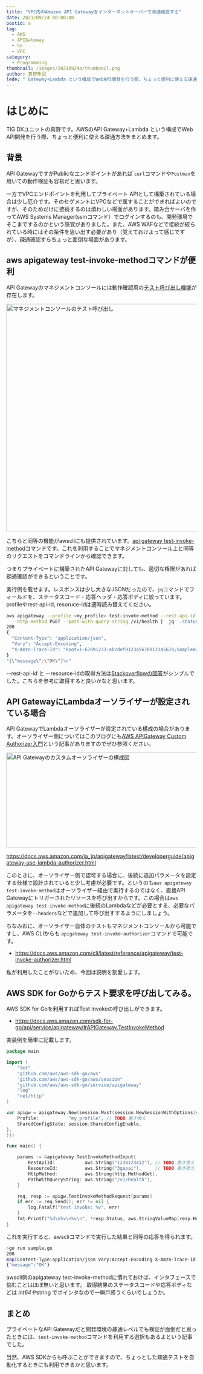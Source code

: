 ```yaml
---
title: "VPC内のAmazon API Gatewayをインターネットオーバーで疎通確認する"
date: 2021/09/24 00:00:00
postid: a
tag:
  - AWS
  - APIGateway
  - Go
  - VPC
category:
  - Programming
thumbnail: /images/20210924a/thumbnail.png
author: 真野隼記
lede: " Gateway+Lambda という構成でWebAPI開発を行う際、ちょっと便利に使える疎通方法をまとめます。API GatewayですがPublicなエンドポイントがあれば `curl`コマンドや`Postman`を用いての動作検証も容易だと思います。"
---
```

# はじめに

TIG DXユニットの真野です。AWSのAPI Gateway+Lambda という構成でWeb API開発を行う際、ちょっと便利に使える疎通方法をまとめます。

## 背景

API GatewayですがPublicなエンドポイントがあれば `curl`コマンドや`Postman`を用いての動作検証も容易だと思います。

一方でVPCエンドポイントを利用してプライベート APIとして構築されている場合は少し厄介です。そのセグメントにVPCなどで属することができればよいのですが、そのためだけに接続するのは煩わしい場面があります。踏み台サーバを作ってAWS Systems Manager(ssmコマンド）でログインするのも、開発環境でそこまでするのかという感覚がありました。また、AWS WAFなどで接続が絞られている時にはその条件を思い出す必要があり（覚えておけよって感じですが）、疎通確認すらちょっと面倒な場面があります。

## aws apigateway test-invoke-methodコマンドが便利

API Gatewayのマネジメントコンソールには動作確認用の[テスト呼び出し機能](https://docs.aws.amazon.com/ja_jp/apigateway/latest/developerguide/how-to-test-method.html)が存在します。

<img src="/images/20210924a/image.png" alt="マネジメントコンソールのテスト呼び出し" width="1200" height="601" loading="lazy">

こちらと同等の機能がawscliにも提供されています。[api gateway test-invoke-method](https://awscli.amazonaws.com/v2/documentation/api/latest/reference/apigateway/test-invoke-method.html)コマンドです。これを利用することでマネジメントコンソール上と同等のリクエストをコマンドラインから確認できます。

つまりプライベートに構築されたAPI Gatewayに対しても、適切な権限があれば疎通確認ができるということです。

実行例を載せます。レスポンスは少し大きなJSONだったので、`jq`コマンドでフィールドを、ステータスコード・応答ヘッダ・応答ボディに絞っています。profileやrest-api-id, resoruce-idは適時読み替えてください。

```sh test-invoke-methodの実行例
aws apigateway --profile <my_profile> test-invoke-method --rest-api-id <1234123412> --resource-id <3gapai> \
  --http-method PGET --path-with-query-string /v1/health |  jq '.status, .headers, .body'
200
{
  "Content-Type": "application/json",
  "Vary": "Accept-Encoding",
  "X-Amzn-Trace-Id": "Root=1-67891233-abcdef012345678912345678;Sampled=0"
}
"{\"message\":\"OK\"}\n"
```

--rest-api-id と --resource-idの取得方法は[Stackoverflowの回答](https://stackoverflow.com/questions/52446929/what-is-the-rest-api-id-and-resource-id-and-where-do-i-find-them)がシンプルでした。こちらを参考に取得すると良いかなと思います。

## API GatewayにLambdaオーソライザーが設定されている場合

API GatewayでLambdaオーソライザーが設定されている構成の場合があります。オーソライザー側についてはこのブログにも[AWS APIGateway Custom Authorizer入門](https://future-architect.github.io/articles/20210610a/)という記事がありますのでぜひ参照ください。

<img src="/images/20210924a/オーソライザー.png" alt="API Gatewayのカスタムオーソライザーの構成図" width="575" height="251" loading="lazy">

https://docs.aws.amazon.com/ja_jp/apigateway/latest/developerguide/apigateway-use-lambda-authorizer.html

このときに、オーソライザー側で認可する場合に、後続に追加パラメータを設定する仕様で設計されていると少し考慮が必要です。というのも`aws apigateway test-invoke-method`はオーソライザー経由で実行するのではなく、直接API Gatewayにトリガーされたリソースを呼び出すからです。この場合は`aws apigateway test-invoke-method`に後続のLambdaなどが必要とする、必要なパラメータを`--headers`などで追加して呼び出すするようにしましょう。

ちなみおに、オーソライザー自体のテストもマネジメントコンソールから可能ですし、AWS CLIからも `apigateway test-invoke-authorizer`コマンドで可能です。

* https://docs.aws.amazon.com/cli/latest/reference/apigateway/test-invoke-authorizer.html

私が利用したことがないため、今回は説明を割愛します。

## AWS SDK for Goからテスト要求を呼び出してみる。

AWS SDK for Goを利用すればTest Invokeの呼び出しができます。

* https://docs.aws.amazon.com/sdk-for-go/api/service/apigateway/#APIGateway.TestInvokeMethod

実装例を簡単に記載します。

```go
package main

import (
	"fmt"
	"github.com/aws/aws-sdk-go/aws"
	"github.com/aws/aws-sdk-go/aws/session"
	"github.com/aws/aws-sdk-go/service/apigateway"
	"log"
	"net/http"
)

var apigw = apigateway.New(session.Must(session.NewSessionWithOptions(session.Options{
	Profile:           "my_profile", // TODO 書き換え
	SharedConfigState: session.SharedConfigEnable,
},
)))

func main() {

	params := &apigateway.TestInvokeMethodInput{
		RestApiId:           aws.String("1234123412"), // TODO 書き換え
		ResourceId:          aws.String("3gapai"),     // TODO 書き換え
		HttpMethod:          aws.String(http.MethodGet),
		PathWithQueryString: aws.String("/v1/health"),
	}

	req, resp := apigw.TestInvokeMethodRequest(params)
	if err := req.Send(); err != nil {
		log.Fatalf("test invoke: %v", err)
	}
	fmt.Printf("%d\n%v\n%v\n", *resp.Status, aws.StringValueMap(resp.Headers), *resp.Body)
}
```

これを実行すると、awscliコマンドで実行した結果と同等の応答を得られます。

```sh
>go run sample.go
200
map[Content-Type:application/json Vary:Accept-Encoding X-Amzn-Trace-Id:Root=1-67891233-abcdef012345678912345678;Sampled=0]
{"message":"OK"}
```

awscli側のapigateway test-invoke-methodに慣れておけば、インタフェースで悩むことはほぼ無いと思います。
取得結果のステータスコードや応答ボディなどは *int64や*string でポインタなので一瞬戸惑うくらいでしょうか。

## まとめ

プライベートなAPI Gatewayだと開発環境の疎通レベルでも検証が面倒だと思ったときには、`test-invoke-method`コマンドを利用する選択もあるよという記事でした。

当然、AWS SDKからも呼ぶことができますので、ちょっとした疎通テストを自動化するときにも利用できるかと思います。
